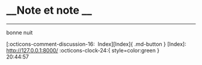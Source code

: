 <!---ID: note-17072023-204457--->
# __Note et note __
----
bonne nuit

[:octicons-comment-discussion-16:&nbsp; Index][Index]{ .md-button }
[Index]: http://127.0.0.1:8000/
:octicons-clock-24:{ style=color:green }  
20:44:57  
<!--- ID: [Note et note ](note-17072023-204313.md) --->
<!--- IDW: (/home/wz/wz-notes/docs/week-29072023.md)(note-17072023-204457.md) --->
<!--- IDW: (/home/wz/wz-notes/docs/week-29072023.md)(note-17072023-204457.md) --->
